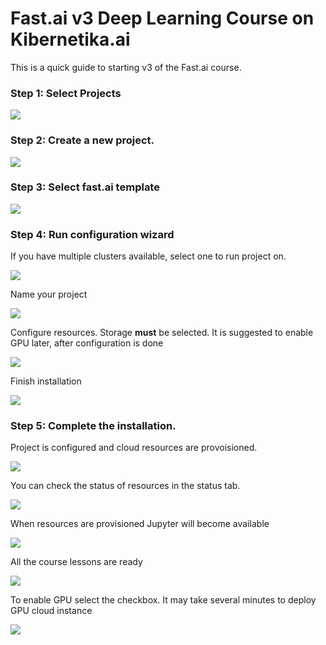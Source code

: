 # Fast.ai v3 Deep Learning Course on Kibernetika.ai

This is a quick guide to starting v3 of the Fast.ai course. 

### Step 1:  Select Projects

![](../img/fastai/1-select-projects.png)

### Step 2: Create a new project.

![](../img/fastai/2-create-project.png)

### Step 3: Select **fast.ai** template

![](../img/fastai/3-fastai-template.png)

### Step 4: Run configuration  wizard
If you have multiple clusters available, select one to run project on.

![](../img/fastai/4-install-step-1.png)

Name your project 

![](../img/fastai/5-install-step-2.png)

Configure resources. Storage **must** be selected.
It is suggested to enable GPU later, after configuration is done

![](../img/fastai/6-install-step-3.png)

Finish installation

![](../img/fastai/7-install-step-4.png)

### Step 5: Complete the installation.
Project is configured and cloud resources are provoisioned. 

![](../img/fastai/8-provisioning.png)

You can check the status of resources in the status tab.

![](../img/fastai/9-status.png)

When resources are provisioned Jupyter will become available 

![](../img/fastai/10-jupyter.png)

All the course lessons are ready

![](../img/fastai/11-lessons.png)

To enable GPU select the checkbox. It may take several minutes to deploy GPU cloud instance

![](../img/fastai/12-jupyter-gpu.png)


